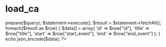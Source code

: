 # load_ca
<?php

//load.php

$connect = new PDO('mysql:host=localhost;dbname=testing', 'root', '');

$data = array();

$query = "SELECT * FROM events ORDER BY id";

$statement = $connect->prepare($query);

$statement->execute();

$result = $statement->fetchAll();

foreach($result as $row)
{
 $data[] = array(
  'id'   => $row["id"],
  'title'   => $row["title"],
  'start'   => $row["start_event"],
  'end'   => $row["end_event"]
 );
}

echo json_encode($data);

?>
